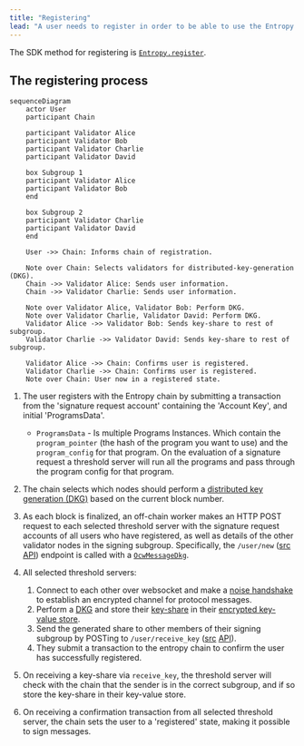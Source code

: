 ```yaml
---
title: "Registering"
lead: "A user needs to register in order to be able to use the Entropy network to sign messages. This page covers that process."
---
```


The SDK method for registering is [`Entropy.register`](https://github.com/entropyxyz/sdk/blob/main/README.md#register).

## The registering process

```mermaid
sequenceDiagram
    actor User
    participant Chain

    participant Validator Alice
    participant Validator Bob
    participant Validator Charlie
    participant Validator David

    box Subgroup 1
    participant Validator Alice
    participant Validator Bob
    end

    box Subgroup 2
    participant Validator Charlie
    participant Validator David
    end

    User ->> Chain: Informs chain of registration.

    Note over Chain: Selects validators for distributed-key-generation (DKG).
    Chain ->> Validator Alice: Sends user information.
    Chain ->> Validator Charlie: Sends user information.

    Note over Validator Alice, Validator Bob: Perform DKG.
    Note over Validator Charlie, Validator David: Perform DKG.
    Validator Alice ->> Validator Bob: Sends key-share to rest of subgroup.
    Validator Charlie ->> Validator David: Sends key-share to rest of subgroup.

    Validator Alice ->> Chain: Confirms user is registered.
    Validator Charlie ->> Chain: Confirms user is registered.
    Note over Chain: User now in a registered state.
```

1. The user registers with the Entropy chain by submitting a transaction from the 'signature request account' containing the 'Account Key', and initial 'ProgramsData'. 
    * ```ProgramsData``` - Is multiple Programs Instances. Which contain the ```program_pointer``` (the hash of the program you want to use) and the ```program_config``` for that program. On the evaluation of a signature request a threshold server will run all the programs and pass through the program config for that program.

1. The chain selects which nodes should perform a [distributed key generation (DKG)](https://docs.rs/synedrion/latest/synedrion/sessions/fn.make_key_gen_session.html) based on the current block number.
1. As each block is finalized, an off-chain worker makes an HTTP POST request to each selected threshold server with the signature request accounts of all users who have registered, as well as details of the other validator nodes in the signing subgroup. Specifically, the `/user/new` ([src](https://github.com/entropyxyz/entropy-core/blob/master/crypto/server/src/user/api.rs) [API](https://docs.rs/entropy-tss/latest/entropy_tss/#usernew---post)) endpoint is called with a [`OcwMessageDkg`](https://docs.rs/entropy-shared/latest/entropy_shared/types/struct.OcwMessageDkg.html).
1. All selected threshold servers:
    1. Connect to each other over websocket and make a [noise handshake](https://noiseprotocol.org/noise.html) to establish an encrypted channel for protocol messages.
    1. Perform a [DKG](https://docs.rs/synedrion/latest/synedrion/sessions/fn.make_key_gen_session.html) and store their [key-share](https://docs.rs/synedrion/latest/synedrion/struct.KeyShare.html) in their [encrypted key-value store](https://docs.rs/entropy-kvdb).
    1. Send the generated share to other members of their signing subgroup by POSTing to `/user/receive_key` ([src](https://github.com/entropyxyz/entropy-core/blob/master/crates/threshold-signature-server/src/user/api.rs) [API](https://docs.rs/entropy-tss/latest/entropy_tss/#for-other-instances-of-the-threshold-server)).
    1. They submit a transaction to the entropy chain to confirm the user has successfully registered.
1. On receiving a key-share via `receive_key`, the threshold server will check with the chain that the sender is in the correct subgroup, and if so store the key-share in their key-value store.
1. On receiving a confirmation transaction from all selected threshold server, the chain sets the user to a 'registered' state, making it possible to sign messages. 
